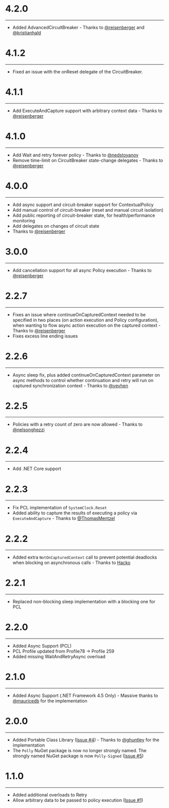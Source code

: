 4.2.0
=
----------
- Added AdvancedCircuitBreaker - Thanks to [@reisenberger](https://github.com/reisenberger) and [@kristianhald](https://github.com/kristianhald)


4.1.2
=
----------
- Fixed an issue with the onReset delegate of the CircuitBreaker.


4.1.1
=
----------
- Add ExecuteAndCapture support with arbitrary context data - Thanks to [@reisenberger](https://github.com/reisenberger)


4.1.0
=
----------
- Add Wait and retry forever policy - Thanks to [@nedstoyanov](https://github.com/nedstoyanov)
- Remove time-limit on CircuitBreaker state-change delegates - Thanks to [@reisenberger](https://github.com/reisenberger)


4.0.0
=
----------
- Add async support and circuit-breaker support for ContextualPolicy
- Add manual control of circuit-breaker (reset and manual circuit isolation)
- Add public reporting of circuit-breaker state, for health/performance monitoring
- Add delegates on changes of circuit state
- Thanks to [@reisenberger](https://github.com/reisenberger)


3.0.0
=
----------
- Add cancellation support for all async Policy execution - Thanks to [@reisenberger](https://github.com/reisenberger)


2.2.7
=
----------
- Fixes an issue where continueOnCapturedContext needed to be specified in two places (on action execution and Policy configuration), when wanting to flow async action execution on the captured context - Thanks to [@reisenberger](https://github.com/reisenberger)
- Fixes excess line ending issues

2.2.6
=
----------
- Async sleep fix, plus added continueOnCapturedContext parameter on async methods to control whether continuation and retry will run on captured synchronization context - Thanks to [@yevhen](https://github.com/yevhen)

2.2.5
=
----------
- Policies with a retry count of zero are now allowed - Thanks to [@nelsonghezzi](https://github.com/nelsonghezzi)

2.2.4
=
----------
- Add .NET Core support

2.2.3
=
----------
- Fix PCL implementation of `SystemClock.Reset`
- Added ability to capture the results of executing a policy via `ExecuteAndCapture` - Thanks to [@ThomasMentzel](https://github.com/ThomasMentzel)

2.2.2
=
----------
- Added extra `NotOnCapturedContext` call to prevent potential deadlocks when blocking on asynchronous calls - Thanks to [Hacko](https://github.com/hacko-bede)

2.2.1
=
----------
- Replaced non-blocking sleep implementation with a blocking one for PCL
       
2.2.0
=
----------
- Added Async Support (PCL)
- PCL Profile updated from Profile78 ->  Profile 259
- Added missing WaitAndRetryAsync overload

2.1.0
=
----------
- Added Async Support (.NET Framework 4.5 Only) - Massive thanks to  [@mauricedb](https://github.com/mauricedb) for the implementation

2.0.0
=
----------
- Added Portable Class Library ([Issue #4](https://github.com/michael-wolfenden/Polly/issues/4)) - Thanks to  [@ghuntley](https://github.com/ghuntley) for the implementation
- The `Polly` NuGet package is now no longer strongly named. The strongly named NuGet package is now `Polly-Signed` ([Issue #5](https://github.com/michael-wolfenden/Polly/issues/5)) 

1.1.0
=
----------
- Added additional overloads to Retry
- Allow arbitrary data to be passed to policy execution ([Issue #1](https://github.com/michael-wolfenden/Polly/issues/1)) 
